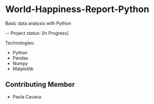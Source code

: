 # World-Happiness-Report-Python
Basic data analysis with Python

-- Project status: [In Progress]

Technologies:

- Python
- Pandas
- Numpy
- Matplotlib

## Contributing Member

- Paola Cavana
